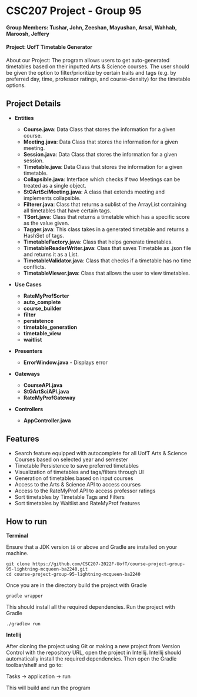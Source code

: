 # CSC207 Project - Group 95

#### Group Members: Tushar, John, Zeeshan, Mayushan, Arsal, Wahhab, Maroosh, Jeffery
#### Project: UofT Timetable Generator

About our Project: The program allows users to get auto-generated timetables based on their inputted Arts & Science courses. The user should be given the option to filter/prioritize by certain traits and tags  (e.g. by preferred day, time, professor ratings, and course-density) for the timetable options.

## Project Details

- **Entities**
    - **Course.java**: Data Class that stores the information for a given course.
    - **Meeting.java**: Data Class that stores the information for a given meeting.
    - **Session.java**: Data Class that stores the information for a given session.
    - **Timetable.java**: Data Class that stores the information for a given timetable.
    - **Collapsible.java**: Interface which checks if two Meetings can be treated as a single object.
    - **StGArtSciMeeting.java**: A class that extends meeting and implements collapsible.
    - **Filterer.java**: Class that returns a sublist of the ArrayList containing all timetables that have certain tags.
    - **TSort.java**: Class that returns a timetable which has a specific score as the value given.
    - **Tagger.java**: This class takes in a generated timetable and returns a HashSet of tags.
    - **TimetableFactory.java**: Class that helps generate timetables.
    - **TimetableReaderWriter.java**: Class that saves Timetable as .json file and returns it as a List.
    - **TimetableValidator.java**: Class that checks if a timetable has no time conflicts.
    - **TimetableViewer.java**: Class that allows the user to view timetables.


- **Use Cases**
    - **RateMyProfSorter**
    - **auto_complete**
    - **course_builder**
    - **filter**
    - **persistence**
    - **timetable_generation**
    - **timetable_view**
    - **waitlist**


- **Presenters**
    - **ErrorWindow.java** - Displays error


- **Gateways**
    - **CourseAPI.java**
    - **StGArtSciAPI.java**
    - **RateMyProfGateway**


- **Controllers**
    - **AppController.java**


## Features
- Search feature equipped with autocomplete for all UofT Arts & Science Courses based on selected year and semester
- Timetable Persistence to save preferred timetables
- Visualization of timetables and tags/filters through UI
- Generation of timetables based on input courses
- Access to the Arts & Science API to access courses
- Access to the RateMyProf API to access professor ratings
- Sort timetables by Timetable Tags and Filters
- Sort timetables by Waitlist and RateMyProf features

## How to run
**Terminal**

Ensure that a JDK version `18` or above and Gradle are installed on your machine.

```
git clone https://github.com/CSC207-2022F-UofT/course-project-group-95-lightning-mcqueen-ba2240.git
cd course-project-group-95-lightning-mcqueen-ba2240
```

Once you are in the directory build the project with Gradle

```
gradle wrapper
```

This should install all the required dependencies. Run the project with Gradle

```
./gradlew run
```

**Intellij**

After cloning the project using Git or making a new project from Version Control with the repository URL, open the project in Intellij. Intellij should automatically install the required dependencies. Then open the Gradle toolbar/shelf and go to: 

Tasks -> application -> run

This will build and run the program
